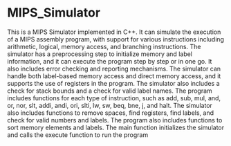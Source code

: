 # MIPS_Simulator
This is a MIPS Simulator implemented in C++. It can simulate the execution of a MIPS assembly program, with support for various instructions including arithmetic, logical, memory access, and branching instructions. The simulator has a preprocessing step to initialize memory and label information, and it can execute the program step by step or in one go. It also includes error checking and reporting mechanisms. The simulator can handle both label-based memory access and direct memory access, and it supports the use of registers in the program. The simulator also includes a check for stack bounds and a check for valid label names. The program includes functions for each type of instruction, such as add, sub, mul, and, or, nor, slt, addi, andi, ori, slti, lw, sw, beq, bne, j, and halt. The simulator also includes functions to remove spaces, find registers, find labels, and check for valid numbers and labels. The program also includes functions to sort memory elements and labels. The main function initializes the simulator and calls the execute function to run the program
